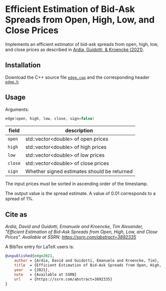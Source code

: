 # Efficient Estimation of Bid-Ask Spreads from Open, High, Low, and Close Prices

Implements an efficient estimator of bid-ask spreads from open, high, low, and close 
prices as described in [Ardia, Guidotti, & Kroencke (2021)](https://www.ssrn.com/abstract=3892335).

## Installation

Download the C++ source file [`edge.cpp`](https://github.com/eguidotti/bidask/tree/main/C++/edge.cpp) and the corresponding header [`edge.h`](https://github.com/eguidotti/bidask/tree/main/C++/edge.h)

## Usage

Arguments:

```c++
edge(open, high, low, close, sign=false)
```

| field   | description                                 |
| ------- | ------------------------------------------- |
| `open`  | std::vector\<double\> of open prices        |
| `high`  | std::vector\<double\> of high prices        |
| `low`   | std::vector\<double\> of low prices         |
| `close` | std::vector\<double\> of close prices       |
| `sign`  | Whether signed estimates should be returned |

The input prices must be sorted in ascending order of the timestamp. 

The output value is the spread estimate. A value of 0.01 corresponds to a spread of 1%.

## Cite as

*Ardia, David and Guidotti, Emanuele and Kroencke, Tim Alexander, "Efficient Estimation of Bid-Ask Spreads from Open, High, Low, and Close Prices". Available at SSRN: https://ssrn.com/abstract=3892335*

A BibTex  entry for LaTeX users is:

```bibtex
@unpublished{edge2021,
    author = {Ardia, David and Guidotti, Emanuele and Kroencke, Tim},
    title  = {Efficient Estimation of Bid-Ask Spreads from Open, High, Low, and Close Prices},
    year   = {2021},
    note   = {Available at SSRN}
    url    = {https://ssrn.com/abstract=3892335}
}
```
